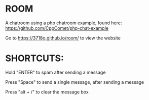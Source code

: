 # ROOM
A chatroom using a php chatroom example, found here: https://github.com/CppComet/php-chat-example

Go to https://3718o.github.io/room/ to view the website


# SHORTCUTS:


Hold "ENTER" to spam after sending a message

Press "Space" to send a single message, after sending a message

Press "alt + /" to clear the message box
